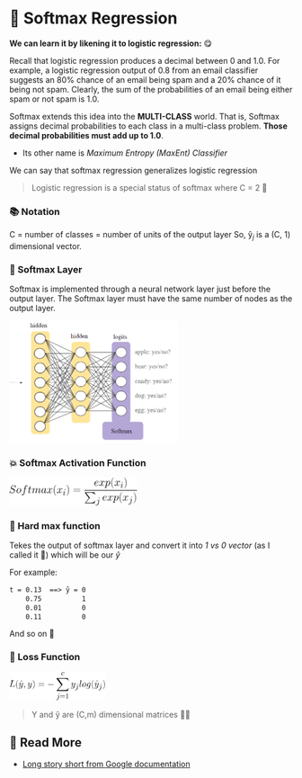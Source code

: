# 🎨 Softmax Regression
**We can learn it by likening it to logistic regression:** 😋

Recall that logistic regression produces a decimal between 0 and 1.0. For example, a logistic regression output of 0.8 from an email classifier suggests an 80% chance of an email being spam and a 20% chance of it being not spam. Clearly, the sum of the probabilities of an email being either spam or not spam is 1.0.

Softmax extends this idea into the **MULTI-CLASS** world. That is, Softmax assigns decimal probabilities to each class in a multi-class problem. **Those decimal probabilities must add up to 1.0**.

* Its other name is _Maximum Entropy (MaxEnt) Classifier_

We can say that softmax regression generalizes logistic regression
> Logistic regression is a special status of softmax where C = 2 🤔

### 📚 Notation
C = number of classes = number of units of the output layer
So,  ŷ<sub>_j_</sub>  is a (C, 1) dimensional vector.

### 🎨 Softmax Layer
Softmax is implemented through a neural network layer just before the output layer. The Softmax layer must have the same number of nodes as the output layer.

<img src="../res/SoftmaxLayer.png" width="300"  />

### 💥 Softmax Activation Function

<img src="../res/formulas/Softmax.png" height="50"  />


### 🔨 Hard max function 
Tekes the output of softmax layer and convert it into _1 vs 0 vector_ (as I called it 🤭) which will be our _ŷ_

For example:
```
t = 0.13  ==> ̂y = 0
    0.75          1
    0.01          0
    0.11          0
```
And so on 🐾

### 🔎 Loss Function

<img src="../res/formulas/SoftmaxLoss.png" height="50"  />

> Y and  ŷ are (C,m) dimensional matrices 👩‍🔧

## 🧐 Read More
* [Long story short from Google documentation](https://developers.google.com/machine-learning/crash-course/multi-class-neural-networks/softmax)